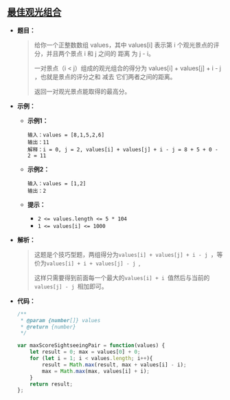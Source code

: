 ## [最佳观光组合](https://leetcode.cn/problems/best-sightseeing-pair/)

* **题目：**

  >给你一个正整数数组 values，其中 values[i] 表示第 i 个观光景点的评分，并且两个景点 i 和 j 之间的 距离 为 j - i。
  >
  >一对景点（i < j）组成的观光组合的得分为 values[i] + values[j] + i - j ，也就是景点的评分之和 减去 它们两者之间的距离。
  >
  >返回一对观光景点能取得的最高分。
  >

* **示例：**

  * **示例1：**

    ```
    输入：values = [8,1,5,2,6]
    输出：11
    解释：i = 0, j = 2, values[i] + values[j] + i - j = 8 + 5 + 0 - 2 = 11
    ```

  * **示例2：**

    ```
    输入：values = [1,2]
    输出：2
    ```

  * **提示：**

    * `2 <= values.length <= 5 * 104`
    * `1 <= values[i] <= 1000`

* **解析：**

  >这题是个技巧型题，两组得分为`values[i] + values[j] + i - j `，等价为`values[i] + i + values[j] - j `,
  >
  >这样只需要得到前面每一个最大的`values[i] + i `值然后与当前的`values[j] - j `相加即可。

* **代码：**

  ```js
  /**
   * @param {number[]} values
   * @return {number}
   */
  
  var maxScoreSightseeingPair = function(values) {
      let result = 0; max = values[0] + 0;
      for (let i = 1; i < values.length; i++){
          result = Math.max(result, max + values[i] - i);
          max = Math.max(max, values[i] + i);
      }
      return result;
  };
  ```

  
